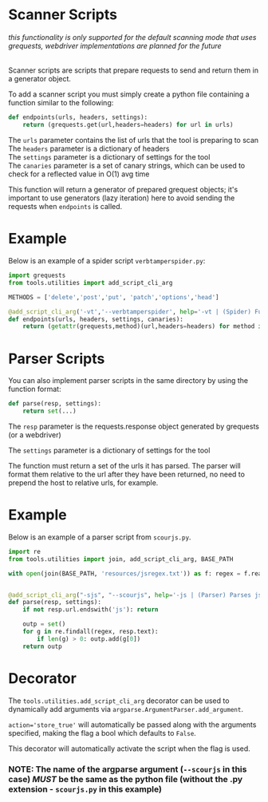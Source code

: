 # Scanner Scripts

###### *this functionality is only supported for the default scanning mode that uses grequests, webdriver implementations are planned for the future*

Scanner scripts are scripts that prepare requests to send and return them in a generator object.

To add a scanner script you must simply create a python file containing a function similar to the following:

```py
def endpoints(urls, headers, settings):
    return (grequests.get(url,headers=headers) for url in urls)
```

The `urls` parameter contains the list of urls that the tool is preparing to scan  
The `headers` parameter is a dictionary of headers  
The `settings` parameter is a dictionary of settings for the tool  
The `canaries` parameter is a set of canary strings, which can be used to check for a reflected value in O(1) avg time  

This function will return a generator of prepared grequest objects; it's important to use generators (lazy iteration) here to avoid sending the requests when `endpoints` is called.

# Example

Below is an example of a spider script `verbtamperspider.py`:

```py
import grequests
from tools.utilities import add_script_cli_arg

METHODS = ['delete','post','put', 'patch','options','head']

@add_script_cli_arg('-vt','--verbtamperspider', help='-vt | (Spider) Fuzzes DELETE, POST, PUT, PATCH, OPTIONS, and HEAD methods in each request\n')
def endpoints(urls, headers, settings, canaries):
    return (getattr(grequests,method)(url,headers=headers) for method in METHODS for url in urls)
```


# Parser Scripts

You can also implement parser scripts in the same directory by using the function format:

```py
def parse(resp, settings):
    return set(...)
```

The `resp` parameter is the requests.response object generated by grequests (or a webdriver)

The `settings` parameter is a dictionary of settings for the tool

The function must return a set of the urls it has parsed.  The parser will format them relative to the url after they have been returned, no need to prepend the host to relative urls, for example.

# Example

Below is an example of a parser script from `scourjs.py`.

```py
import re
from tools.utilities import join, add_script_cli_arg, BASE_PATH

with open(join(BASE_PATH, 'resources/jsregex.txt')) as f: regex = f.read().strip('\n')


@add_script_cli_arg("-sjs", "--scourjs", help='-js | (Parser) Parses js files for possible endpoints in quotes\n')
def parse(resp, settings):
    if not resp.url.endswith('js'): return

    outp = set()
    for g in re.findall(regex, resp.text):
        if len(g) > 0: outp.add(g[0])
    return outp
```

# Decorator

The `tools.utilities.add_script_cli_arg` decorator can be used to dynamically add arguments via `argparse.ArgumentParser.add_argument`.

`action='store_true'` will automatically be passed along with the arguments specified, making the flag a bool which defaults to `False`.

This decorator will automatically activate the script when the flag is used.

### NOTE: The name of the argparse argument (`--scourjs` in this case) ***MUST*** be the same as the python file (without the .py extension - `scourjs.py` in this example)
